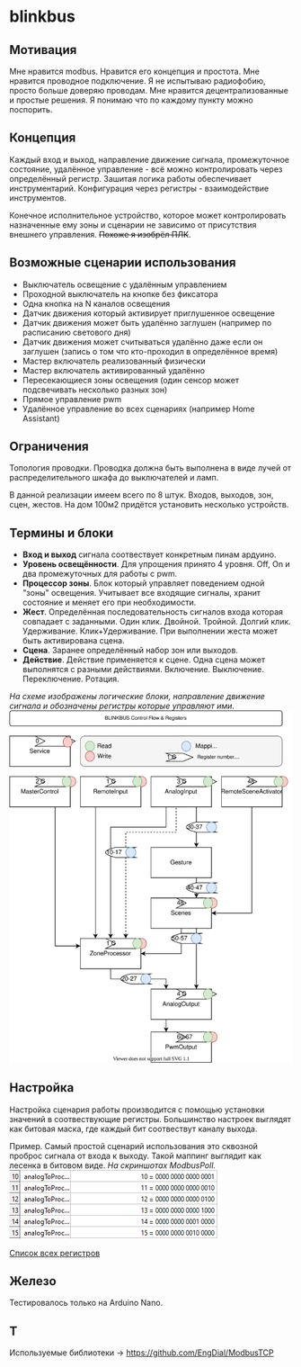 # blinkbus

## Мотивация

Мне нравится modbus. Нравится его концепция и простота. 
Мне нравится проводное подключение. Я не испытываю радиофобию, просто больше доверяю проводам.
Мне нравится децентрализованные и простые решения.
Я понимаю что по каждому пункту можно поспорить.

## Концепция

Каждый вход и выход, направление движение сигнала, промежуточное состояние, удалённое управление - всё можно контролировать через определённый регистр. Зашитая логика работы обеспечивает инструментарий. Конфигурация через регистры - взаимодействие инструментов.

Конечное исполнительное устройство, которое может контролировать назначенные ему зоны и сценарии не зависимо от присутствия внешнего управления. ~~Похоже я изобрёл ПЛК~~.

## Возможные сценарии использования

* Выключатель освещение с удалённым управлением
* Проходной выключатель на кнопке без фиксатора
* Одна кнопка на N каналов освещения
* Датчик движения который активирует приглушенное освещение 
* Датчик движения может быть удалённо заглушен (например по расписанию светового дня)
* Датчик движения может считываться удалённо даже если он заглушен (запись о том что кто-проходил в определённое время)
* Мастер включатель реализованный физически
* Мастер включатель активированный удалённо
* Пересекающиеся зоны освещения (один сенсор может подсвечивать несколько разных зон)
* Прямое управление pwm
* Удалённое управление во всех сценариях (например Home Assistant)

## Ограничения

Топология проводки. Проводка должна быть выполнена в виде лучей от распределительного шкафа до выключателей и ламп.

В данной реализации имеем всего по 8 штук. Входов, выходов, зон, сцен, жестов. На дом 100м2 придётся установить несколько устройств.

## Термины и блоки

* **Вход и выход** сигнала соотвествует конкретным пинам ардуино.
* **Уровень освещённости**. Для упрощения принято 4 уровня. Off, On и два промежуточных для работы с pwm.
* **Процессор зоны**. Блок который управляет поведением одной "зоны" освещения. Учитывает все входящие сигналы, хранит состояние и меняет его при необходимости.
* **Жест**. Определённая последовательность сигналов входа которая совпадает с заданными. Один клик. Двойной. Тройной. Долгий клик. Удерживание. Клик+Удерживание. При выполнении жеста может быть активирована сцена.
* **Сцена**. Заранее определённый набор зон или выходов.
* **Действие**. Действие применяется к сцене. Одна сцена может выполнятся с разными действиями. Включение. Выключение. Переключение. Ротация.

_На схеме изображены логические блоки, направление движение сигнала и обозначены регистры которые управляют ими._
![contr](docs/BLINKBUS_Control_Flow_&_Registers.svg)

## Настройка

Настройка сценария работы производится с помощью установки значений в соотвествующие регистры. Большинство настроек выглядят как битовая маска, где каждый бит соотвествут каналу выхода.

Пример. Самый простой сценарий использования это сквозной проброс сигнала от входа к выходу. Такой маппинг выглядит как лесенка в битовом виде. _На скриншотах ModbusPoll._
![bit_ladder](docs/bit_ladder.png)

[Список всех регистров](docs/REGISTERS.md)

## Железо

Тестировалось только на Arduino Nano. 

## T

Используемые библиотеки -> https://github.com/EngDial/ModbusTCP
